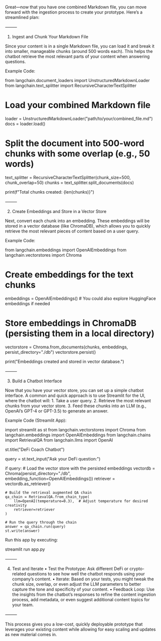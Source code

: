 Great—now that you have one combined Markdown file, you can move forward with the ingestion process to create your prototype. Here’s a streamlined plan:

⸻

1. Ingest and Chunk Your Markdown File

Since your content is in a single Markdown file, you can load it and break it into smaller, manageable chunks (around 500 words each). This helps the chatbot retrieve the most relevant parts of your content when answering questions.

Example Code:

from langchain.document_loaders import UnstructuredMarkdownLoader
from langchain.text_splitter import RecursiveCharacterTextSplitter

# Load your combined Markdown file
loader = UnstructuredMarkdownLoader("path/to/your/combined_file.md")
docs = loader.load()

# Split the document into 500-word chunks with some overlap (e.g., 50 words)
text_splitter = RecursiveCharacterTextSplitter(chunk_size=500, chunk_overlap=50)
chunks = text_splitter.split_documents(docs)

print(f"Total chunks created: {len(chunks)}")



⸻

2. Create Embeddings and Store in a Vector Store

Next, convert each chunk into an embedding. These embeddings will be stored in a vector database (like ChromaDB), which allows you to quickly retrieve the most relevant pieces of content based on a user query.

Example Code:

from langchain.embeddings import OpenAIEmbeddings
from langchain.vectorstores import Chroma

# Create embeddings for the text chunks
embeddings = OpenAIEmbeddings()  # You could also explore HuggingFace embeddings if needed

# Store embeddings in ChromaDB (persisting them in a local directory)
vectorstore = Chroma.from_documents(chunks, embeddings, persist_directory="./db")
vectorstore.persist()

print("Embeddings created and stored in vector database.")



⸻

3. Build a Chatbot Interface

Now that you have your vector store, you can set up a simple chatbot interface. A common and quick approach is to use Streamlit for the UI, where the chatbot will:
	1.	Take a user query.
	2.	Retrieve the most relevant chunks from your vector store.
	3.	Feed these chunks into an LLM (e.g., OpenAI’s GPT-4 or GPT-3.5) to generate an answer.

Example Code (Streamlit App):

import streamlit as st
from langchain.vectorstores import Chroma
from langchain.embeddings import OpenAIEmbeddings
from langchain.chains import RetrievalQA
from langchain.llms import OpenAI

st.title("DeFi Coach Chatbot")

query = st.text_input("Ask your DeFi question:")

if query:
    # Load the vector store with the persisted embeddings
    vectordb = Chroma(persist_directory="./db", embedding_function=OpenAIEmbeddings())
    retriever = vectordb.as_retriever()

    # Build the retrieval augmented QA chain
    qa_chain = RetrievalQA.from_chain_type(
        llm=OpenAI(temperature=0.3),  # Adjust temperature for desired creativity
        retriever=retriever
    )

    # Run the query through the chain
    answer = qa_chain.run(query)
    st.write(answer)

Run this app by executing:

streamlit run app.py



⸻

4. Test and Iterate
	•	Test the Prototype: Ask different DeFi or crypto-related questions to see how well the chatbot responds using your company’s content.
	•	Iterate: Based on your tests, you might tweak the chunk size, overlap, or even adjust the LLM parameters to better capture the tone and specificity of your content.
	•	Feedback Loop: Use the insights from the chatbot’s responses to refine the content ingestion process, add metadata, or even suggest additional content topics for your team.

⸻

This process gives you a low-cost, quickly deployable prototype that leverages your existing content while allowing for easy scaling and updates as new material comes in.
